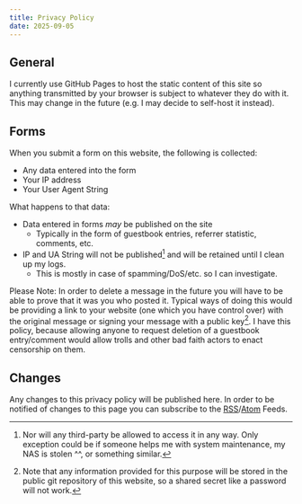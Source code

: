 ```yaml
---
title: Privacy Policy
date: 2025-09-05
---
```


## General

I currently use GitHub Pages to host the static content of this site so anything transmitted by your browser is subject to whatever they do with it. This may change in the future (e.g. I may decide to self-host it instead).

## Forms
When you submit a form on this website, the following is collected:
- Any data entered into the form
- Your IP address
- Your User Agent String

What happens to that data:
- Data entered in forms *may* be published on the site
  - Typically in the form of guestbook entries, referrer statistic, comments, etc.
- IP and UA String will not be published[^1] and will be retained until I clean up my logs.
  - This is mostly in case of spamming/DoS/etc. so I can investigate.

Please Note: In order to delete a message in the future you will have to be able to prove that it was you who posted it.
Typical ways of doing this would be providing a link to your website (one which you have control over) with the original message or signing your message with a public key[^2].
I have this policy, because allowing anyone to request deletion of a guestbook entry/comment would allow trolls and other bad faith actors to enact censorship on them.

[^1]: Nor will any third-party be allowed to access it in any way. Only exception could be if someone helps me with system maintenance, my NAS is stolen ^^, or something similar.
[^2]: Note that any information provided for this purpose will be stored in the public git repository of this website, so a shared secret like a password will not work.

## Changes

Any changes to this privacy policy will be published here.
In order to be notified of changes to this page you can subscribe to the [RSS](/rss.xml)/[Atom](/atom.xml) Feeds.
